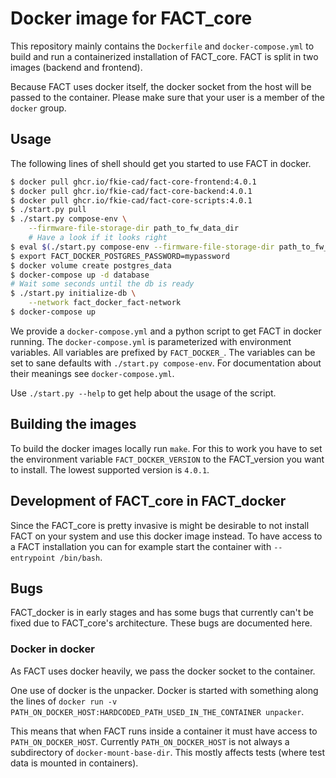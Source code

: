 # Docker image for FACT_core
This repository mainly contains the `Dockerfile` and `docker-compose.yml` to
build and run a containerized installation of FACT_core.
FACT is split in two images (backend and frontend).

Because FACT uses docker itself, the docker socket from the host will be
passed to the container. Please make sure that your user is a member of the
`docker` group.

## Usage
The following lines of shell should get you started to use FACT in docker.
```sh
$ docker pull ghcr.io/fkie-cad/fact-core-frontend:4.0.1
$ docker pull ghcr.io/fkie-cad/fact-core-backend:4.0.1
$ docker pull ghcr.io/fkie-cad/fact-core-scripts:4.0.1
$ ./start.py pull
$ ./start.py compose-env \
    --firmware-file-storage-dir path_to_fw_data_dir
    # Have a look if it looks right
$ eval $(./start.py compose-env --firmware-file-storage-dir path_to_fw_data_dir)
$ export FACT_DOCKER_POSTGRES_PASSWORD=mypassword
$ docker volume create postgres_data
$ docker-compose up -d database
# Wait some seconds until the db is ready
$ ./start.py initialize-db \
    --network fact_docker_fact-network
$ docker-compose up
```

We provide a `docker-compose.yml` and a python script to get FACT in docker
running.
The `docker-compose.yml` is parameterized with environment variables.
All variables are prefixed by `FACT_DOCKER_`.
The variables can be set to sane defaults with `./start.py compose-env`.
For documentation about their meanings see `docker-compose.yml`.

Use `./start.py --help` to get help about the usage of the script.

## Building the images
To build the docker images locally run `make`.
For this to work you have to set the environment variable `FACT_DOCKER_VERSION` to the FACT_version you want to install.
The lowest supported version is `4.0.1`.

## Development of FACT\_core in FACT\_docker
Since the FACT\_core is pretty invasive is might be desirable to not install FACT on your system and use this docker image instead.
To have access to a FACT installation you can for example start the container with `--entrypoint /bin/bash`.

## Bugs
FACT\_docker is in early stages and has some bugs that currently can't be fixed due to FACT\_core's architecture.
These bugs are documented here.

### Docker in docker
As FACT uses docker heavily, we pass the docker socket to the container.

One use of docker is the unpacker. Docker is started with something along the
lines of
`docker run -v PATH_ON_DOCKER_HOST:HARDCODED_PATH_USED_IN_THE_CONTAINER unpacker`.

This means that when FACT runs inside a container it must have access to
`PATH_ON_DOCKER_HOST`.
Currently `PATH_ON_DOCKER_HOST` is not always a subdirectory of `docker-mount-base-dir`.
This mostly affects tests (where test data is mounted in containers).

